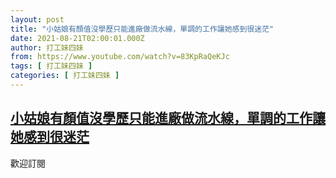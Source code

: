 ```yaml
---
layout: post
title: "小姑娘有顏值沒學歷只能進廠做流水線，單調的工作讓她感到很迷茫"
date: 2021-08-21T02:00:01.000Z
author: 打工妹四妹
from: https://www.youtube.com/watch?v=83KpRaQeKJc
tags: [ 打工妹四妹 ]
categories: [ 打工妹四妹 ]
---
```

<!--1629511201000-->
[小姑娘有顏值沒學歷只能進廠做流水線，單調的工作讓她感到很迷茫](https://www.youtube.com/watch?v=83KpRaQeKJc)
------

<div>
歡迎訂閱
</div>
